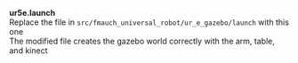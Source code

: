 **ur5e.launch**  
Replace the file in `src/fmauch_universal_robot/ur_e_gazebo/launch` with this one  
The modified file creates the gazebo world correctly with the arm, table, and kinect
